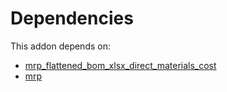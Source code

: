 # Dependencies

This addon depends on:

- [mrp_flattened_bom_xlsx_direct_materials_cost](https://github.com/bringout/oca-mrp)
- [mrp](https://github.com/bringout/oca-ocb-mrp/tree/15dc704d51c16e7d21359d46ab86d09ab300e3df/odoo-bringout-oca-ocb-mrp)
